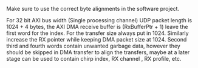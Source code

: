 Make sure to use the correct byte alignments in the software project.

For 32 bit AXI bus width (Single processing channel) UDP packet length is 1024 + 4 bytes, the AXI DMA receive buffer is (RxBufferPtr + 1) leave the first word for the index. For the transfer size always put in 1024.
Similarly increase the RX pointer while keeping DMA packet size at 1024.
Second third and fourth words contain unwanted garbage data, however they should be skipped in DMA transfer to align the transfers, maybe at a later stage can be used to contain chirp index, RX channel , RX profile, etc.
